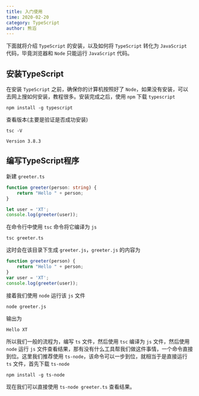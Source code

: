 ```yaml
---
title: 入门使用
time: 2020-02-20
category: TypeScript
author: 熊滔
---
```


下面就将介绍 `TypeScript` 的安装，以及如何将 `TypeScript` 转化为 `JavaScript` 代码，毕竟浏览器和 `Node` 只能运行 `JavaScript` 代码。

## 安装TypeScript

在安装 `TypeScript` 之前，确保你的计算机按照好了 `Node`，如果没有安装，可以去网上搜如何安装，教程很多。安装完成之后，使用 `npm` 下载 `typescript`

```shell
npm install -g typescript
```

查看版本(主要是验证是否成功安装)

```shell
tsc -V

Version 3.8.3
```

## 编写TypeScript程序

新建 `greeter.ts`

```typescript
function greeter(person: string) {
    return "Hello " + person;
}

let user = 'XT';
console.log(greeter(user));
```

在命令行中使用 `tsc` 命令将它编译为 `js`

```shell
tsc greeter.ts
```

这时会在该目录下生成 `greeter.js`，`greeter.js` 的内容为

```javascript
function greeter(person) {
    return "Hello " + person;
}
var user = 'XT';
console.log(greeter(user));
```

接着我们使用 `node` 运行该 `js` 文件

```node
node greeter.js
```

输出为

```
Hello XT
```

所以我们一般的流程为，编写 `ts` 文件，然后使用 `tsc` 编译为 `js` 文件，然后使用 `node` 运行 `js` 文件查看结果，那有没有什么工具帮我们做这件事情，一个命令直接到位。这里我们推荐使用 `ts-node`，该命令可以一步到位，就相当于是直接运行 `ts` 文件，首先下载 `ts-node`

```shell
npm install -g ts-node
```

现在我们可以直接使用 `ts-node greeter.ts` 查看结果。

<Disqus />